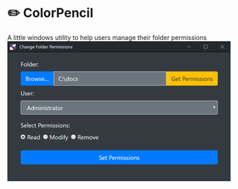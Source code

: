 # :pencil2: ColorPencil
A little windows utility to help users manage their folder permissions
![screenshot](https://github.com/jooshkins/ColorPencil/blob/master/screenshot.PNG)
